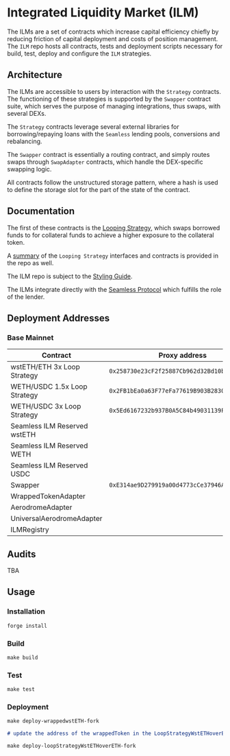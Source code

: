 # Integrated Liquidity Market (ILM)

The ILMs are a set of contracts which increase capital efficiency chiefly by reducing friction of capital deployment and costs of position management. The `ILM` repo hosts all contracts, tests and deployment scripts necessary for build, test, deploy and configure the `ILM` strategies.

## Architecture

The ILMs are accessible to users by interaction with the `Strategy` contracts. The functioning of these strategies is supported by the `Swapper` contract suite, which serves the purpose of managing integrations, thus swaps, with several DEXs.

The `Strategy` contracts leverage several external libraries for borrowing/repaying loans with the `Seamless` lending pools, conversions and rebalancing.

The `Swapper` contract is essentially a routing contract, and simply routes swaps through `SwapAdapter` contracts, which handle the DEX-specific swapping logic.

All contracts follow the unstructured storage pattern, where a hash is used to define the storage slot for the part of the state of the contract.

## Documentation

The first of these contracts is the [Looping Strategy](./SPECS.md), which swaps borrowed funds to for collateral funds to achieve a higher exposure to the collateral token.

A [summary](/docs/src/SUMMARY.md) of the `Looping Strategy` interfaces and contracts is provided in the repo as well.

The ILM repo is subject to the [Styling Guide](./STYLING_GUIDE.md).

The ILMs integrate directly with the [Seamless Protocol](https://docs.seamlessprotocol.com) which fulfills the role of the lender.

## Deployment Addresses

### Base Mainnet

| Contract                     | Proxy address                                | Implementation address                       |
| ---------------------------- | -------------------------------------------- | -------------------------------------------- |
| wstETH/ETH 3x Loop Strategy  | `0x258730e23cF2f25887Cb962d32Bd10b878ea8a4e` | `0xceFEB99ADdeb0F408237379Eb355CF96bA6fD328` |
| WETH/USDC 1.5x Loop Strategy | `0x2FB1bEa0a63F77eFa77619B903B2830b52eE78f4` | `0xceFEB99ADdeb0F408237379Eb355CF96bA6fD328` |
| WETH/USDC 3x Loop Strategy   | `0x5Ed6167232b937B0A5C84b49031139F405C09c8A` | `0x588313d69F6cA189029D83A3012fd3C40be4Eac5` |
| Seamless ILM Reserved wstETH |                                              | `0xc9ae3B5673341859D3aC55941D27C8Be4698C9e4` |
| Seamless ILM Reserved WETH   |                                              | `0x3e8707557D4aD25d6042f590bCF8A06071Da2c5F` |
| Seamless ILM Reserved USDC   |                                              | `0x9660Af3B1955648A72F5C958E80449032d645755` |
| Swapper                      | `0xE314ae9D279919a00d4773cCe37946A98fADDaBc` | `0x08561d280654790861591fFAf68ed193AdDC479D` |
| WrappedTokenAdapter          |                                              | `0x1508F1B71210593406f8b614dcc41cdF3e6d2a6d` |
| AerodromeAdapter             |                                              | `0x6Cfc78c96f87e522EBfDF86995609414cFB1DcB2` |
| UniversalAerodromeAdapter    |                                              | `0x87f8D14A8796b22116d267CFE9A57e986F207468` |
| ILMRegistry                  |                                              | `0x36291d2D51a0122B9faCbE3c3F989cc6b1f859B3` |

## Audits

TBA

## Usage

### Installation

```markdown
forge install
```

### Build

```markdown
make build
```

### Test

```markdown
make test
```

### Deployment

```markdown
make deploy-wrappedwstETH-fork

# update the address of the wrappedToken in the LoopStrategyWstETHoverETHConfig

make deploy-loopStrategyWstETHoverETH-fork
```
